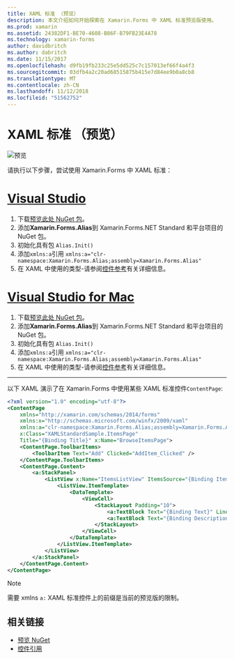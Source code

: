 ```yaml
---
title: XAML 标准 （预览）
description: 本文介绍如何开始探索在 Xamarin.Forms 中 XAML 标准预览版使用。
ms.prod: xamarin
ms.assetid: 24382DF1-BE70-4608-B86F-B79FB23E4A78
ms.technology: xamarin-forms
author: davidbritch
ms.author: dabritch
ms.date: 11/15/2017
ms.openlocfilehash: d9fb19fb233c25e5dd525c7c157013ef66f4a4f3
ms.sourcegitcommit: 03dfb4a2c20ad68515875b415e7d84ee9b0a8cb8
ms.translationtype: MT
ms.contentlocale: zh-CN
ms.lasthandoff: 11/12/2018
ms.locfileid: "51562752"
---
```

# <a name="xaml-standard-preview"></a>XAML 标准 （预览）

![预览](~/media/shared/preview.png)

请执行以下步骤，尝试使用 Xamarin.Forms 中 XAML 标准：

# <a name="visual-studiotabwindows"></a>[Visual Studio](#tab/windows)

1. 下载[预览此处 NuGet 包](https://aka.ms/xf-xamlstandard-nuget)。
2. 添加**Xamarin.Forms.Alias**到 Xamarin.Forms.NET Standard 和平台项目的 NuGet 包。
3. 初始化具有包 `Alias.Init()`
4. 添加`xmlns:a`引用 `xmlns:a="clr-namespace:Xamarin.Forms.Alias;assembly=Xamarin.Forms.Alias"`
5. 在 XAML 中使用的类型-请参阅[控件参考](controls.md)有关详细信息。

# <a name="visual-studio-for-mactabmacos"></a>[Visual Studio for Mac](#tab/macos)

1. 下载[预览此处 NuGet 包](https://aka.ms/xf-xamlstandard-nuget)。
2. 添加**Xamarin.Forms.Alias**到 Xamarin.Forms.NET Standard 和平台项目的 NuGet 包。
3. 初始化具有包 `Alias.Init()`
4. 添加`xmlns:a`引用 `xmlns:a="clr-namespace:Xamarin.Forms.Alias;assembly=Xamarin.Forms.Alias"`
5. 在 XAML 中使用的类型-请参阅[控件参考](controls.md)有关详细信息。

-----

以下 XAML 演示了在 Xamarin.Forms 中使用某些 XAML 标准控件`ContentPage`:

```xml
<?xml version="1.0" encoding="utf-8"?>
<ContentPage 
    xmlns="http://xamarin.com/schemas/2014/forms" 
    xmlns:x="http://schemas.microsoft.com/winfx/2009/xaml" 
    xmlns:a="clr-namespace:Xamarin.Forms.Alias;assembly=Xamarin.Forms.Alias"
    x:Class="XAMLStandardSample.ItemsPage" 
    Title="{Binding Title}" x:Name="BrowseItemsPage">
    <ContentPage.ToolbarItems>
        <ToolbarItem Text="Add" Clicked="AddItem_Clicked" />
    </ContentPage.ToolbarItems>
    <ContentPage.Content>
        <a:StackPanel>
            <ListView x:Name="ItemsListView" ItemsSource="{Binding Items}" VerticalOptions="FillAndExpand" HasUnevenRows="true" RefreshCommand="{Binding LoadItemsCommand}" IsPullToRefreshEnabled="true" IsRefreshing="{Binding IsBusy, Mode=OneWay}" CachingStrategy="RecycleElement" ItemSelected="OnItemSelected">
                <ListView.ItemTemplate>
                    <DataTemplate>
                        <ViewCell>
                            <StackLayout Padding="10">
                                <a:TextBlock Text="{Binding Text}" LineBreakMode="NoWrap" Style="{DynamicResource ListItemTextStyle}" FontSize="16" />
                                <a:TextBlock Text="{Binding Description}" LineBreakMode="NoWrap" Style="{DynamicResource ListItemDetailTextStyle}" FontSize="13" />
                            </StackLayout>
                        </ViewCell>
                    </DataTemplate>
                </ListView.ItemTemplate>
            </ListView>
        </a:StackPanel>
    </ContentPage.Content>
</ContentPage>
```

> [!NOTE]
> 需要 xmlns `a:` XAML 标准控件上的前缀是当前的预览版的限制。


## <a name="related-links"></a>相关链接

- [预览 NuGet](https://aka.ms/xf-xamlstandard-nuget)
- [控件引用](controls.md)
